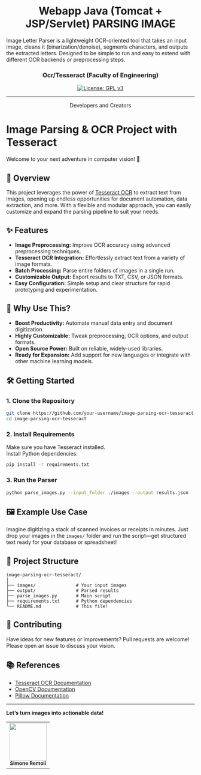 <h1 align="center">
  Webapp Java (Tomcat + JSP/Servlet) PARSING IMAGE
</h1>
Image Letter Parser is a lightweight OCR-oriented tool that takes an input image, cleans it (binarization/denoise), segments characters, and outputs the extracted letters. Designed to be simple to run and easy to extend with different OCR backends or preprocessing steps.
<p align="center"> </p>


<p align="center"></p>
<h3 align="center">Ocr/Tesseract (Faculty of Engineering) </h3>

<p align="center">
  <a href="https://www.gnu.org/licenses/gpl-3.0.html#license-text"><img src="https://img.shields.io/github/license/1Panel-dev/maxkb?color=%231890FF" alt="License: GPL v3"></a> 
</p>
<hr/>
<p align="center">Developers and Creators </p>
<table align="center"> <tr> <td align="center"> <a href="https://github.com/SimoneRemoli"> <img src="https://avatars.githubusercontent.com/u/118252611?v=4" width="100px;" alt=""/><br /> <sub><b>Simone Remoli</b></sub> </a> </td>


# Image Parsing & OCR Project with Tesseract

Welcome to your next adventure in computer vision! 🚀

## 🚦 Overview

This project leverages the power of [Tesseract OCR](https://github.com/tesseract-ocr/tesseract) to extract text from images, opening up endless opportunities for document automation, data extraction, and more. With a flexible and modular approach, you can easily customize and expand the parsing pipeline to suit your needs.

## ✨ Features

- **Image Preprocessing:** Improve OCR accuracy using advanced preprocessing techniques.
- **Tesseract OCR Integration:** Effortlessly extract text from a variety of image formats.
- **Batch Processing:** Parse entire folders of images in a single run.
- **Customizable Output:** Export results to TXT, CSV, or JSON formats.
- **Easy Configuration:** Simple setup and clear structure for rapid prototyping and experimentation.

## 🚀 Why Use This?

- **Boost Productivity:** Automate manual data entry and document digitization.
- **Highly Customizable:** Tweak preprocessing, OCR options, and output formats.
- **Open Source Power:** Built on reliable, widely-used libraries.
- **Ready for Expansion:** Add support for new languages or integrate with other machine learning models.

## 🛠️ Getting Started

### 1. Clone the Repository

```bash
git clone https://github.com/your-username/image-parsing-ocr-tesseract.git
cd image-parsing-ocr-tesseract
```

### 2. Install Requirements

Make sure you have Tesseract installed.  
Install Python dependencies:

```bash
pip install -r requirements.txt
```

### 3. Run the Parser

```bash
python parse_images.py --input_folder ./images --output results.json
```

## 🖼️ Example Use Case

Imagine digitizing a stack of scanned invoices or receipts in minutes. Just drop your images in the `images/` folder and run the script—get structured text ready for your database or spreadsheet!

## 🧩 Project Structure

```
image-parsing-ocr-tesseract/
│
├── images/               # Your input images
├── output/               # Parsed results
├── parse_images.py       # Main script
├── requirements.txt      # Python dependencies
└── README.md             # This file!
```

## 📝 Contributing

Have ideas for new features or improvements? Pull requests are welcome! Please open an issue to discuss your vision.

## 📚 References

- [Tesseract OCR Documentation](https://tesseract-ocr.github.io/)
- [OpenCV Documentation](https://docs.opencv.org/)
- [Pillow Documentation](https://pillow.readthedocs.io/)

---

**Let’s turn images into actionable data!**
